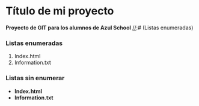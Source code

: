 # Título de mi proyecto
**Proyecto de GIT para los alumnos
de Azul School**
[//]:# (Listas enumeradas)
### Listas enumeradas
1. Index.html
2. Information.txt

### Listas sin enumerar
[//]:# (Listas enumeradas)
* **Index.html**
* **Information.txt**